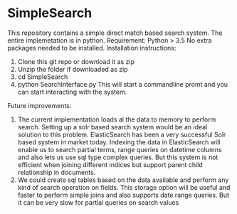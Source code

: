 # SimpleSearch
This repository contains a simple direct match based search system. The entire implemetation is in python. 
Requirement: Python > 3.5
No extra packages needed to be installed. 
Installation instructions:
1. Clone this git repo or download it as zip
2. Unzip the folder if downloaded as zip
3. cd SimpleSearch
4. python SearchInterface.py
This will start a commandline promt and you can start interacting with the system.

Future improvements:
  1. The current implementation loads al the data to memory to perform search. Setting up a solr based search system would be an ideal solution to this problem. ElasticSearch has been a very successful Solr based system in market today. Indexing the data in ElasticSearch will enable us to search partial terms, range queries on datetime columns and also lets us use sql type complex queries. But this system is not efficient when joining different indices but support parent child relationship in documents.
  2. We could create sql tables based on the data available and perform any kind of search operation on fields. This storage option will be useful and faster to perform simple joins and also supports date range queries. But it can be very slow for partial queries on search values
